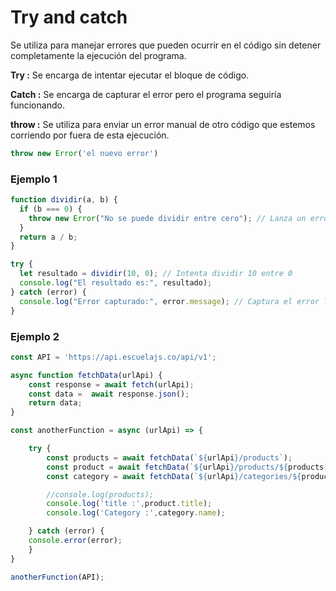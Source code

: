 # Try and catch

Se utiliza para manejar errores que pueden ocurrir en el código sin detener completamente la ejecución del programa.

**Try :** Se encarga de intentar ejecutar el bloque de código.

**Catch :** Se encarga de capturar el error pero el programa seguiría funcionando.

**throw :** Se utiliza para enviar un error manual de otro código que estemos corriendo por fuera de esta ejecución.

```Javascript
throw new Error('el nuevo error')
```

### Ejemplo 1

```Javascript
function dividir(a, b) {
  if (b === 0) {
    throw new Error("No se puede dividir entre cero"); // Lanza un error si 'b' es 0
  }
  return a / b;
}

try {
  let resultado = dividir(10, 0); // Intenta dividir 10 entre 0
  console.log("El resultado es:", resultado);
} catch (error) {
  console.log("Error capturado:", error.message); // Captura el error lanzado y muestra el mensaje
}
```

### Ejemplo 2

```Javascript
const API = 'https://api.escuelajs.co/api/v1';

async function fetchData(urlApi) {
    const response = await fetch(urlApi);
    const data =  await response.json();
    return data;
}

const anotherFunction = async (urlApi) => {

    try {
        const products = await fetchData(`${urlApi}/products`);
        const product = await fetchData(`${urlApi}/products/${products[0].id}`);
        const category = await fetchData(`${urlApi}/categories/${product.category.id}`);

        //console.log(products);
        console.log('title :',product.title);
        console.log('Category :',category.name);

    } catch (error) {
    console.error(error);
    }
}

anotherFunction(API);
```
